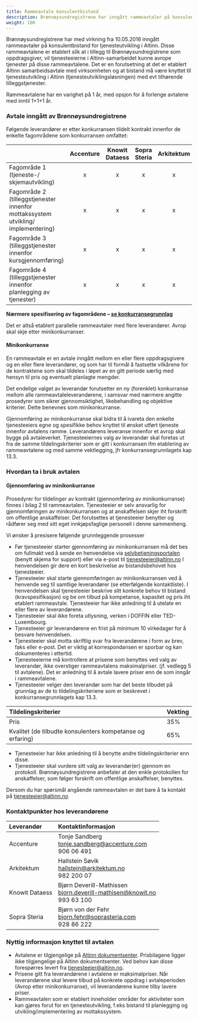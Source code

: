 ```yaml
---
title: Rammeavtale konsulentbistand
description: Brønnøysundregistrene har inngått rammeavtaler på konsulentbistand for tjenesteutvikling i Altinn, som tjenesteeierne kan benytte seg av.
weight: 100
---
```


Brønnøysundregistrene har med virkning fra 10.05.2016 inngått rammeavtaler på konsulentbistand for tjenesteutvikling i Altinn.
Disse rammeavtalene er etablert slik at i tillegg til Brønnøysundregistrene som oppdragsgiver, vil tjenesteeierne
i Altinn-samarbeidet kunne avrope tjenester på disse rammeavtalene.
Det er en forutsetning at det er etablert Altinn samarbeidsavtale med virksomheten og at bistand må være knyttet til
tjenesteutvikling i Altinn (tjenesteutviklingsløsningen) med evt tilhørende tilleggstjenester.

Rammeavtalene har en varighet på 1 år, med opsjon for å forlenge avtalene med inntil 1+1+1 år.


### Avtale inngått av Brønnøysundregistrene

Følgende leverandører er etter konkurransen tildelt kontrakt innenfor de enkelte fagområdene som konkurransen omfattet:


|                                                                                  | Accenture | Knowit Dataess | Sopra Steria | Arkitektum|
| ---------------------------------------------------------------------------------|:---------:|:--------------:|:------------:|:---------:|
| Fagområde 1 (tjeneste-/ skjemautvikling)                                         |     x     |        x       |       x      |      x    |
| Fagområde 2 (tilleggstjenester innenfor mottakssystem utvikling/ implementering) |     x     |        x       |       x      |      x    |
| Fagområde 3 (tilleggstjenester innenfor kursgjennomføring)                       |     x     |        x       |       x      |      x    |
| Fagområde 4 (tilleggstjenester innenfor planlegging av tjenester)                |     x     |        x       |       x      |      x    |

**Nærmere spesifisering av fagområdene – [se konkurransegrunnlag](https://altinn.brreg.no/sites/program/altinn%20II/12%20Rammeavtale%20Tjenesteutvikling/Forms/AllItems.aspx)**
 
Det er altså etablert parallelle rammeavtaler med flere leverandører. Avrop skal skje etter minikonkurranser.

#### Minikonkurranse
En rammeavtale er en avtale inngått mellom en eller flere oppdragsgivere og en eller flere leverandører,
og som har til formål å fastsette vilkårene for de kontraktene som skal tildeles i løpet av en gitt periode særlig med hensyn til pris og eventuelt planlagte mengder.

Det endelige valget av leverandør forutsetter en ny (forenklet) konkurranse mellom alle rammeavtaleleverandørene,
i samsvar med nærmere angitte prosedyrer som sikrer gjennomsiktighet, likebehandling og objektive kriterier. Dette benevnes som minikonkurranse.

Gjennomføring av minikonkurranse skal bidra til å ivareta den enkelte tjenesteeiers egne og spesifikke behov knyttet til ønsket utført tjeneste innenfor avtalens ramme.
Leverandørens leveranse innenfor et avrop skal bygge på avtaleverket. Tjenesteeiernes valg av leverandør skal foretas ut fra
de samme tildelingskriterier som er gitt i konkurransen ifm etablering av rammeavtalene og med samme vektlegging, jfr konkurransegrunnlagets kap 13.3.


### Hvordan ta i bruk avtalen

#### Gjennomføring av minikonkurranse
Prosedyrer for tildelinger av kontrakt (gjennomføring av minikonkurranse) finnes i bilag 2 til rammeavtalen.
Tjenesteeier er selv ansvarlig for gjennomføringen av minikonkurransen og at anskaffelsen skjer iht forskrift om offentlige anskaffelser.
Det forutsettes at tjenesteeier benytter og rådfører seg med sitt eget innkjøpsfaglige personell i denne sammenheng.

Vi ønsker å presisere følgende grunnleggende prosesser

 - Før tjenesteeier starter gjennomføring av minikonkurransen må det bes om fullmakt ved å sende en henvendelse via [selvbetjeningsportalen](https://selvbetjening.brreg.no/) (benytt skjema for support) eller via e-post til [tjenesteeier@altinn.no](mailto:tjenesteeier@altinn.no) I henvendelsen gir dere en kort beskrivelse av bistandsbehovet hos tjenesteeier. 
 - Tjenesteeier skal starte gjennomføringen av minikonkurransen ved å henvende seg til samtlige leverandører (se etterfølgende kontaktliste). I henvendelsen skal tjenesteeier beskrive sitt konkrete behov til bistand (kravspesifikasjon) og be om tilbud på kompetanse, kapasitet og pris iht etablert rammeavtale. Tjenesteeier har ikke anledning til å utelate en eller flere av leverandørene. 
 - Tjenesteeier skal ikke foreta utlysning, verken i DOFFIN eller TED-Luxembourg. 
 - Tjenesteeier gir leverandørene en frist på minimum 10 virkedager for å besvare henvendelsen.
 - Tjenesteeier skal motta skriftlig svar fra leverandørene i form av brev, faks eller e-post. Det er viktig at korrespondansen er sporbar og kan dokumenteres i ettertid. 
 - Tjenesteeierne må kontrollere at prisene som benyttes ved valg av leverandør, ikke overstiger rammeavtalens maksimalpriser. (jf. vedlegg 5 til avtalene). Det er anledning til å avtale lavere priser enn de som inngår i rammeavtalene. 
 - Tjenesteeier velger den leverandør som har det beste tilbudet på grunnlag av de to tildelingskriteriene som er beskrevet i konkurransegrunnlagets kap 13.3.

| Tildelingskriterier                                        | Vekting |
|:---------------------------------------------------------- |:------- |
| Pris                                                       | 35%     |
| Kvalitet (de tilbudte konsulenters kompetanse og erfaring) | 65%     |
  
 - Tjenesteeier har ikke anledning til å benytte andre tildelingskriterier enn disse.
 - Tjenesteeier skal vurdere sitt valg av leverandør(er) gjennom en protokoll. Brønnøysundregistrene anbefaler at den enkle protokollen for anskaffelser, som følger forskrift om offentlige anskaffelser, benyttes.

Dersom du har spørsmål angående rammeavtalen er det bare å ta kontakt på [tjenesteeier@altinn.no](mailto:tjenesteeier@altinn.no)


### Kontaktpunkter hos leverandørene 

| Leverandør            | Kontaktinformasjon                                                          |
|:--------------------- |:----------------------------------------------------------------------------|
| Accenture             | Tonje Sandberg<br>tonje.sandberg@accenture.com<br>906 06 491                |
| Arkitektum            | Hallstein Søvik<br>hallstein@arkitektum.no<br>982 200 07                    |
| Knowit Dataess        | Bjørn Deverill-Mathissen<br>bjorn.deverill-mathisen@knowit.no<br>993 63 100 |
| Sopra Steria          | Bjørn von der Fehr<br>bjorn.fehr@soprasteria.com<br>928 86 222              |


### Nyttig informasjon knyttet til avtalen
 - Avtalene er tilgjengelige på [Altinn dokumentsenter](https://altinn.brreg.no/sites/program/altinn%20II/12%20Rammeavtale%20Tjenesteutvikling/Forms/AllItems.aspx). Prisbilagene ligger ikke tilgjengelige på Altinn dokumentsenter. Ved behov kan disse forespørres levert fra [tjenesteeier@altinn.no](mailto:tjenesteeier@altinn.no).
 - Prisene gitt fra leverandørene i avtalene er maksimalpriser. Når leverandørene skal levere tilbud på konkrete oppdrag i avtaleperioden (Avrop etter minikonkurranse), vil leverandørene kunne tilby lavere priser.
 - Rammeavtalen som er etablert inneholder områder for aktiviteter som kan gjøres forut for en tjenesteutvikling, f.eks bistand til planlegging og utvikling/implementering av mottakssystem.
